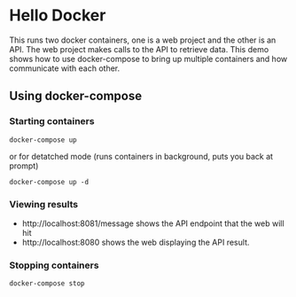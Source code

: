 # Hello Docker

This runs two docker containers, one is a web project and the other is an API.  The web project makes calls to the API to retrieve data.  This demo shows how to use docker-compose to bring up multiple containers and how communicate with each other.

## Using docker-compose

### Starting containers
```
docker-compose up
```

or for detatched mode (runs containers in background, puts you back at prompt)

```
docker-compose up -d
```

### Viewing results

* http://localhost:8081/message shows the API endpoint that the web will hit
* http://localhost:8080 shows the web displaying the API result.

### Stopping containers

```
docker-compose stop
```